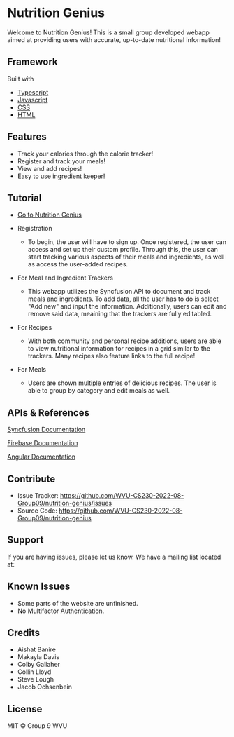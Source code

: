Nutrition Genius
========

Welcome to Nutrition Genius! This is a small group developed webapp aimed at providing users with accurate, up-to-date nutritional information!



Framework
--------

Built with
  - [Typescript](https://www.typescriptlang.org/)
  - [Javascript](https://www.javascript.com/)
  - [CSS](https://developer.mozilla.org/en-US/docs/Web/CSS/Reference)
  - [HTML](https://html.com/)

Features
--------

- Track your calories through the calorie tracker!
- Register and track your meals!
- View and add recipes!
- Easy to use ingredient keeper!

Tutorial
----------
- [Go to Nutrition Genius](https://nutrition-genius.web.app/) 

- Registration
  - To begin, the user will have to sign up. Once registered, the user can access and set up their custom profile. Through this, the user can start tracking various aspects of their meals and ingredients, as well as access the user-added recipes. 

- For Meal and Ingredient Trackers
  - This webapp utilizes the Syncfusion API to document and track meals and ingredients. To add data, all the user has to do is select "Add new" and input the information. Additionally, users can edit and remove said data, meaining that the trackers are fully editabled.

- For Recipes
  - With both community and personal recipe additions, users are able to view nutritional information for recipes in a grid similar to the trackers. Many recipes also feature links to the full recipe!

- For Meals
  - Users are shown multiple entries of delicious recipes. The user is able to group by category and edit meals as well.

APIs & References
----------

[Syncfusion Documentation](https://ej2.syncfusion.com/angular/documentation/introduction/)

[Firebase Documentation](https://firebase.google.com/docs)

[Angular Documentation](https://angular.io/docs)

Contribute
----------

- Issue Tracker: https://github.com/WVU-CS230-2022-08-Group09/nutrition-genius/issues
- Source Code: https://github.com/WVU-CS230-2022-08-Group09/nutrition-genius

Support
-------

If you are having issues, please let us know.
We have a mailing list located at: 

Known Issues
-------

- Some parts of the website are unfinished.
- No Multifactor Authentication.

Credits
-------

- Aishat Banire
- Makayla Davis
- Colby Gallaher
- Collin Lloyd
- Steve Lough
- Jacob Ochsenbein


License
-------

MIT © Group 9 WVU
